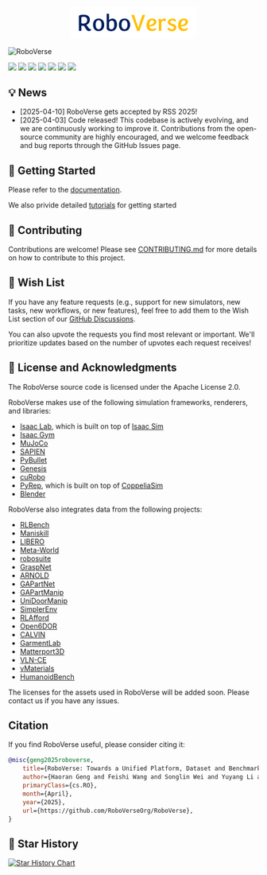 <p align="center">
  <img src="docs/source/_static/RoboVerse86.22.svg" width="50%" alt="RoboVerse">
</p>

![RoboVerse](docs/source/metasim/images/tea.jpg)


[![](https://img.shields.io/badge/project-page-brightgreen)](https://roboverseorg.github.io)
[![](https://img.shields.io/badge/paper-preprint-red)](https://roboverseorg.github.io/static/pdfs/roboverse.pdf)
[![](https://img.shields.io/badge/doc-page-orange)](https://roboverse.wiki)
[![](https://img.shields.io/github/issues/RoboVerseOrg/RoboVerse?color=yellow)](https://github.com/RoboVerseOrg/RoboVerse/issues)
[![](https://img.shields.io/github/discussions/RoboVerseOrg/RoboVerse?color=blueviolet)](https://github.com/RoboVerseOrg/RoboVerse/discussions)
[![](https://img.shields.io/discord/1356345436927168552?logo=discord&color=blue)](https://discord.gg/6e2CPVnAD3)
[![](https://img.shields.io/badge/wechat-QR_code-green)](docs/source/_static/wechat.jpg)

## 💡 News
- [2025-04-10] RoboVerse gets accepted by RSS 2025!
- [2025-04-03] Code released! This codebase is actively evolving, and we are continuously working to improve it. Contributions from the open-source community are highly encouraged, and we welcome feedback and bug reports through the GitHub Issues page.

## 🚀 Getting Started

Please refer to the [documentation](https://roboverse.wiki/metasim/#).

We also privide detailed [tutorials](https://roboverse.wiki/metasim/get_started/quick_start/0_static_scene) for getting started

## 🥰 Contributing
Contributions are welcome! Please see [CONTRIBUTING.md](./CONTRIBUTING.md) for more details on how to contribute to this project.

## 🎅 Wish List
If you have any feature requests (e.g., support for new simulators, new tasks, new workflows, or new features), feel free to add them to the Wish List section of our [GitHub Discussions](https://github.com/RoboVerseOrg/RoboVerse/discussions/categories/wish-list).

You can also upvote the requests you find most relevant or important. We'll prioritize updates based on the number of upvotes each request receives!

## 📖 License and Acknowledgments

The RoboVerse source code is licensed under the Apache License 2.0.

RoboVerse makes use of the following simulation frameworks, renderers, and libraries:
- [Isaac Lab](https://github.com/isaac-sim/IsaacLab), which is built on top of [Isaac Sim](https://docs.isaacsim.omniverse.nvidia.com/latest/index.html)
- [Isaac Gym](https://developer.nvidia.com/isaac-gym)
- [MuJoCo](https://github.com/google-deepmind/mujoco)
- [SAPIEN](https://github.com/haosulab/SAPIEN)
- [PyBullet](https://github.com/bulletphysics/bullet3)
- [Genesis](https://github.com/Genesis-Embodied-AI/Genesis)
- [cuRobo](https://github.com/NVlabs/curobo)
- [PyRep](https://github.com/stepjam/PyRep), which is built on top of [CoppeliaSim](https://www.coppeliarobotics.com/)
- [Blender](https://www.blender.org/)

RoboVerse also integrates data from the following projects:
- [RLBench](https://github.com/stepjam/RLBench)
- [Maniskill](https://github.com/haosulab/ManiSkill)
- [LIBERO](https://github.com/Lifelong-Robot-Learning/LIBERO)
- [Meta-World](https://github.com/Farama-Foundation/Metaworld)
- [robosuite](https://github.com/ARISE-Initiative/robosuite)
- [GraspNet](https://graspnet.net/)
- [ARNOLD](https://arnold-benchmark.github.io/)
- [GAPartNet](https://github.com/PKU-EPIC/GAPartNet)
- [GAPartManip](https://arxiv.org/abs/2411.18276)
- [UniDoorManip](https://github.com/sectionZ6/UniDoorManip)
- [SimplerEnv](https://github.com/simpler-env/SimplerEnv)
- [RLAfford](https://github.com/hyperplane-lab/RLAfford)
- [Open6DOR](https://github.com/Selina2023/Open6DOR)
- [CALVIN](https://github.com/mees/calvin)
- [GarmentLab](https://github.com/GarmentLab/GarmentLab)
- [Matterport3D](https://github.com/niessner/Matterport)
- [VLN-CE](https://github.com/jacobkrantz/VLN-CE)
- [vMaterials](https://developer.nvidia.com/vmaterials)
- [HumanoidBench](https://github.com/carlosferrazza/humanoid-bench)

The licenses for the assets used in RoboVerse will be added soon. Please contact us if you have any issues.

## Citation
If you find RoboVerse useful, please consider citing it:
```bibtex
@misc{geng2025roboverse,
    title={RoboVerse: Towards a Unified Platform, Dataset and Benchmark for Scalable and Generalizable Robot Learning},
    author={Haoran Geng and Feishi Wang and Songlin Wei and Yuyang Li and Bangjun Wang and Boshi An and Charlie Tianyue Cheng and Haozhe Lou and Peihao Li and Yen-Jen Wang and Yutong Liang and Dylan Goetting and Chaoyi Xu and Haozhe Chen and Yuxi Qian and Yiran Geng and Jiageng Mao and Weikang Wan and Mingtong Zhang and Jiangran Lyu and Siheng Zhao and Jiazhao Zhang and Jialiang Zhang and Chengyang Zhao and Haoran Lu and Yufei Ding and Ran Gong and Yuran Wang and Yuxuan Kuang and Ruihai Wu and Baoxiong Jia and Carlo Sferrazza and Hao Dong and Siyuan Huang and Koushil Sreenath and Yue Wang and Jitendra Malik and Pieter Abbeel}, year={2025},
    primaryClass={cs.RO},
    month={April},
    year={2025},
    url={https://github.com/RoboVerseOrg/RoboVerse},
}
```

## 🌟 Star History

[![Star History Chart](https://api.star-history.com/svg?repos=RoboVerseOrg/RoboVerse&type=Timeline)](https://www.star-history.com/#RoboVerseOrg/RoboVerse&Timeline)

